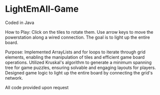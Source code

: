 # LightEmAll-Game
Coded in Java

How to Play:
Click on the tiles to rotate them.
Use arrow keys to move the powerstation along a wired connection.
The goal is to light up the entire board.

Purpose:
Implemented ArrayLists and for loops to iterate through grid elements, enabling the manipulation of tiles and efficient game board operations.
Utilized Kruskal's algorithm to generate a minimum spanning tree for game puzzles, ensuring solvable and engaging layouts for players.
Designed game logic to light up the entire board by connecting the grid's network.

All code provided upon request
